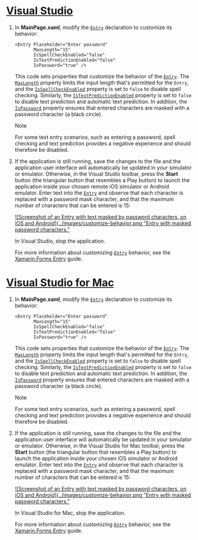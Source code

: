 # [Visual Studio](#tab/vswin)

1. In **MainPage.xaml**, modify the [`Entry`](xref:Xamarin.Forms.Entry) declaration to customize its behavior:

    ```xaml
    <Entry Placeholder="Enter password"
           MaxLength="15"
           IsSpellCheckEnabled="false"
           IsTextPredictionEnabled="false"
           IsPassword="true" />
    ```

    This code sets properties that customize the behavior of the [`Entry`](xref:Xamarin.Forms.Entry). The [`MaxLength`](xref:Xamarin.Forms.InputView.MaxLength) property limits the input length that's permitted for the `Entry`, and the [`IsSpellCheckEnabled`](xref:Xamarin.Forms.InputView.IsSpellCheckEnabled) property is set to `false` to disable spell checking. Similarly, the [`IsTextPredictionEnabled`](xref:Xamarin.Forms.Entry.IsTextPredictionEnabled) property is set to `false` to disable text prediction and automatic text prediction. In addition, the [`IsPassword`](xref:Xamarin.Forms.Entry.IsPassword) property ensures that entered characters are masked with a password character (a black circle).

    > [!NOTE]
    > For some text entry scenarios, such as entering a password, spell checking and text prediction provides a negative experience and should therefore be disabled.

1. If the application is still running, save the changes to the file and the application user interface will automatically be updated in your simulator or emulator. Otherwise, in the Visual Studio toolbar, press the **Start** button (the triangular button that resembles a Play button) to launch the application inside your chosen remote iOS simulator or Android emulator. Enter text into the [`Entry`](xref:Xamarin.Forms.Entry) and observe that each character is replaced with a password mask character, and that the maximum number of characters that can be entered is 15:

    [![Screenshot of an Entry with text masked by password characters, on iOS and Android](../images/customize-behavior.png "Entry with masked password characters."](../images/customize-behavior-large.png#lightbox "Entry with masked password characters")

    In Visual Studio, stop the application.

    For more information about customizing [`Entry`](xref:Xamarin.Forms.Entry) behavior, see the [Xamarin.Forms Entry](~/xamarin-forms/user-interface/text/entry.md) guide.

# [Visual Studio for Mac](#tab/vsmac)

1. In **MainPage.xaml**, modify the [`Entry`](xref:Xamarin.Forms.Entry) declaration to customize its behavior:

    ```xaml
    <Entry Placeholder="Enter password"
           MaxLength="15"
           IsSpellCheckEnabled="false"
           IsTextPredictionEnabled="false"
           IsPassword="true" />
    ```

    This code sets properties that customize the behavior of the [`Entry`](xref:Xamarin.Forms.Entry). The [`MaxLength`](xref:Xamarin.Forms.InputView.MaxLength) property limits the input length that's permitted for the `Entry`, and the [`IsSpellCheckEnabled`](xref:Xamarin.Forms.InputView.IsSpellCheckEnabled) property is set to `false` to disable spell checking. Similarly, the [`IsTextPredictionEnabled`](xref:Xamarin.Forms.Entry.IsTextPredictionEnabled) property is set to `false` to disable text prediction and automatic text prediction. In addition, the [`IsPassword`](xref:Xamarin.Forms.Entry.IsPassword) property ensures that entered characters are masked with a password character (a black circle).

    > [!NOTE]
    > For some text entry scenarios, such as entering a password, spell checking and text prediction provides a negative experience and should therefore be disabled.

1. If the application is still running, save the changes to the file and the application user interface will automatically be updated in your simulator or emulator. Otherwise, in the Visual Studio for Mac toolbar, press the **Start** button (the triangular button that resembles a Play button) to launch the application inside your chosen iOS simulator or Android emulator. Enter text into the [`Entry`](xref:Xamarin.Forms.Entry) and observe that each character is replaced with a password mask character, and that the maximum number of characters that can be entered is 15:

    [![Screenshot of an Entry with text masked by password characters, on iOS and Android](../images/customize-behavior.png "Entry with masked password characters."](../images/customize-behavior-large.png#lightbox "Entry with masked password characters")

    In Visual Studio for Mac, stop the application.

    For more information about customizing [`Entry`](xref:Xamarin.Forms.Entry) behavior, see the [Xamarin.Forms Entry](~/xamarin-forms/user-interface/text/entry.md) guide.

